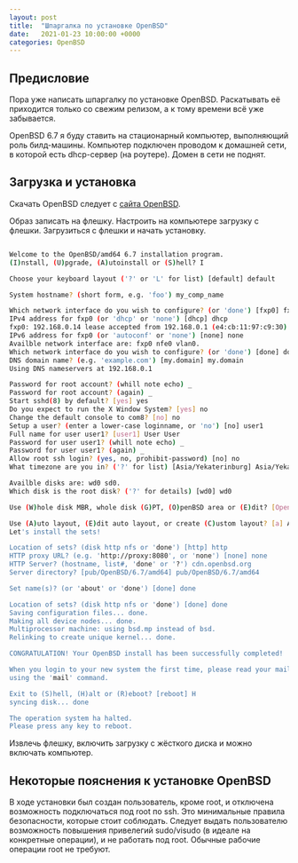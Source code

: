 ```yaml
---
layout: post
title:  "Шпаргалка по установке OpenBSD"
date:   2021-01-23 10:00:00 +0000
categories: OpenBSD
---
```

## Предисловие
Пора уже написать шпаргалку по установке OpenBSD. Раскатывать её приходится только со свежим релизом, а к тому времени всё уже забывается.

OpenBSD 6.7 я буду ставить на стационарный компьютер, выполняющий роль билд-машины. Компьютер подключен проводом к домашней сети, в которой есть dhcp-сервер (на роутере). Домен в сети не поднят.

## Загрузка и установка
Скачать OpenBSD следует с [сайта OpenBSD][1].

Образ записать на флешку. Настроить на компьютере загрузку с флешки. Загрузиться с флешки и начать установку.

```bash

Welcome to the OpenBSD/amd64 6.7 installation program.
(I)nstall, (U)pgrade, (A)utoinstall or (S)hell? I

Choose your keyboard layout ('?' or 'L' for list) [default] default

System hostname? (short form, e.g. 'foo') my_comp_name

Which network interface do you wish to configure? (or 'done') [fxp0] fxp0
IPv4 address for fxp0 (or 'dhcp' or 'none') [dhcp] dhcp
fxp0: 192.168.0.14 lease accepted from 192.168.0.1 (e4:cb:11:97:c9:30)
IPv6 address for fxp0 (or 'autoconf' or 'none') [none] none
Availble network interface are: fxp0 nfe0 vlan0.
Which network interface do you wish to configure? (or 'done') [done] done
DNS domain name? (e.g. 'example.com') [my.domain] my.domain
Using DNS nameservers at 192.168.0.1

Password for root account? (whill note echo) _
Password for root account? (again) _
Start sshd(8) by default? [yes] yes
Do you expect to run the X Window System? [yes] no
Change the default console to com8? [no] no
Setup a user? (enter a lower-case loginname, or 'no') [no] user1
Full name for user user1? [user1] User User
Password for user user1? (whill note echo) _
Password for user user1? (again) _
Allow root ssh login? (yes, no, prohibit-password) [no] no
What timezone are you in? ('?' for list) [Asia/Yekaterinburg] Asia/Yekaterinburg

Availble disks are: wd0 sd0.
Which disk is the root disk? ('?' for details) [wd0] wd0

Use (W)hole disk MBR, whole disk (G)PT, (O)penBSD area or (E)dit? [OpenBSD] W

Use (A)uto layout, (E)dit auto layout, or create (C)ustom layout? [a] A
Let's install the sets!

Location of sets? (disk http nfs or 'done') [http] http
HTTP proxy URL? (e.g. 'http://proxy:8080', or 'none') [none] none
HTTP Server? (hostname, list#, 'done' or '?') cdn.openbsd.org
Server directory? [pub/OpenBSD/6.7/amd64] pub/OpenBSD/6.7/amd64

Set name(s)? (or 'about' or 'done') [done] done

Location of sets? (disk http nfs or 'done') [done] done
Saving configuration files... done.
Making all device nodes... done.
Multiprocessor machine: using bsd.mp instead of bsd.
Relinking to create unique kernel... done.

CONGRATULATION! Your OpenBSD install has been successfully completed!

When you login to your new system the first time, please read your mail
using the 'mail' command.

Exit to (S)hell, (H)alt or (R)eboot? [reboot] H
syncing disk... done

The operation system ha halted.
Please press any key to reboot.
```

Извлечь флешку, включить загрузку с жёсткого диска и можно включать компьютер.

## Некоторые пояснения к установке OpenBSD
В ходе установки был создан пользователь, кроме root, и отключена возможность подключаться под root по ssh. Это минимальные правила безопасности, которые стоит соблюдать. Следует выдать пользователю возможность повышения привелегий sudo/visudo (в идеале на конкретные операции), и не работать под root. Обычные рабочие операции root не требуют.

[1]: https://www.openbsd.org/faq/faq4.html#Download